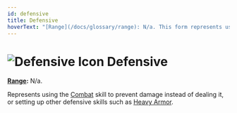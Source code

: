 ```yaml
---
id: defensive
title: Defensive
hoverText: "[Range](/docs/glossary/range): N/a. This form represents using the Combat skill to prevent damage instead of dealing it, or setting up other defensive skills such as Heavy Armor."
---
```


# <img src="/icons/defensive.svg" alt="Defensive Icon" /> Defensive

**[Range](/docs/glossary/range):** N/a.

Represents using the [Combat](/docs/adventurer/skill-lines/warrior/combat) skill to prevent damage instead of dealing it, or setting up other defensive skills such as [Heavy Armor](/docs/adventurer/skill-lines/warrior/heavy-armor).
